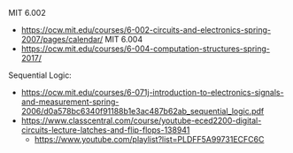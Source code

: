 MIT 6.002
- https://ocw.mit.edu/courses/6-002-circuits-and-electronics-spring-2007/pages/calendar/
MIT 6.004
- https://ocw.mit.edu/courses/6-004-computation-structures-spring-2017/

Sequential Logic: 
- https://ocw.mit.edu/courses/6-071j-introduction-to-electronics-signals-and-measurement-spring-2006/d0a578bc6340f91188b1e3ac487b62ab_sequential_logic.pdf
- https://www.classcentral.com/course/youtube-eced2200-digital-circuits-lecture-latches-and-flip-flops-138941
	- https://www.youtube.com/playlist?list=PLDFF5A99731ECFC6C
